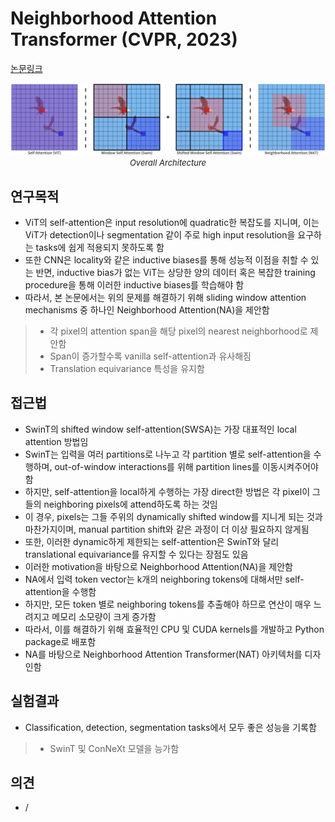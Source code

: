 # Neighborhood Attention Transformer (CVPR, 2023)

[논문링크](https://openaccess.thecvf.com/content/CVPR2023/html/Hassani_Neighborhood_Attention_Transformer_CVPR_2023_paper.html)

<p align="center">
    <img width="800" alt='fig1' src="./img/01_53_01.png?raw=true"></br>
    <em><font size=2>Overall Architecture</font></em>
</p>

## 연구목적
- ViT의 self-attention은 input resolution에 quadratic한 복잡도를 지니며, 이는 ViT가 detection이나 segmentation 같이 주로 high input resolution을 요구하는 tasks에 쉽게 적용되지 못하도록 함
- 또한 CNN은 locality와 같은 inductive biases를 통해 성능적 이점을 취할 수 있는 반면, inductive bias가 없는 ViT는 상당한 양의 데이터 혹은 복잡한 training procedure을 통해 이러한 inductive biases를 학습해야 함
- 따라서, 본 논문에서는 위의 문제를 해결하기 위해 sliding window attention mechanisms 중 하나인 Neighborhood Attention(NA)을 제안함
> - 각 pixel의 attention span을 해당 pixel의 nearest neighborhood로 제안함
> - Span이 증가할수록 vanilla self-attention과 유사해짐
> - Translation equivariance 특성을 유지함

## 접근법
- SwinT의 shifted window self-attention(SWSA)는 가장 대표적인 local attention 방법임
- SwinT는 입력을 여러 partitions로 나누고 각 partition 별로 self-attention을 수행하며, out-of-window interactions를 위해 partition lines를 이동시켜주어야 함
- 하지만, self-attention을 local하게 수행하는 가장 direct한 방법은 각 pixel이 그들의 neighboring pixels에 attend하도록 하는 것임
- 이 경우, pixels는 그들 주위의 dynamically shifted window를 지니게 되는 것과 마찬가지이며, manual partition shift와 같은 과정이 더 이상 필요하지 않게됨
- 또한, 이러한 dynamic하게 제한되는 self-attention은 SwinT와 달리 translational equivariance를 유지할 수 있다는 장점도 있음
- 이러한 motivation을 바탕으로 Neighborhood Attention(NA)을 제안함
- NA에서 입력 token vector는 k개의 neighboring tokens에 대해서만 self-attention을 수행함
- 하지만, 모든 token 별로 neighboring tokens를 추출해야 하므로 연산이 매우 느려지고 메모리 소모량이 크게 증가함
- 따라서, 이를 해결하기 위해 효율적인 CPU 및 CUDA kernels를 개발하고 Python package로 배포함
- NA를 바탕으로 Neighborhood Attention Transformer(NAT) 아키텍처를 디자인함

## 실험결과
- Classification, detection, segmentation tasks에서 모두 좋은 성능을 기록함
> - SwinT 및 ConNeXt 모델을 능가함

## 의견
- / 